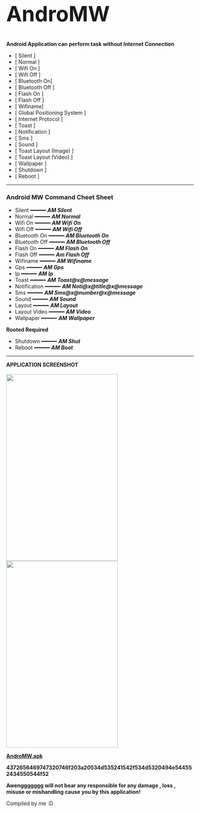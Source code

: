# **<h1>AndroMW</h1>**

**Android Application can perform task without Internet Connection** </br>
- [ Silent ] </br>
- [ Normal ] </br>
- [ Wifi On ] </br>
- [ Wifi Off ] </br>
- [ Bluetooth On] </br>
- [ Bluetooth Off ] </br>
- [ Flash On ] </br>
- [ Flash Off ] </br>
- [ Wifiname] </br>
- [ Global Positioning System ] </br>
- [ Internet Protocol ] </br>
- [ Toast ] </br>
- [ Notification ] </br>
- [ Sms ] </br>
- [ Sound ] </br>
- [ Toast Layout (Image) ] </br>
- [ Toast Layout (Video) ] </br>
- [ Wallpaper ] </br>
- [ Shutdown ] </br>
- [ Reboot ] </br>

------------------------------------------
**<h3>Android MW Command Cheet Sheet</h3>**

- Silent    ━━━━━ ***AM Silent***
- Normal    ━━━━━ ***AM Normal***
- Wifi On   ━━━━━ ***AM Wifi On***
- Wifi Off  ━━━━━ ***AM Wifi Off***
- Bluetooth On ━━━━━  ***AM Bluetooth On***
- Bluetooth Off ━━━━━  ***AM Bluetooth Off***
- Flash On  ━━━━━ ***AM Flash On***
- Flash Off ━━━━━ ***Am Flash Off***
- Wifiname  ━━━━━ ***AM Wifiname***
- Gps       ━━━━━ ***AM Gps***
- Ip        ━━━━━ ***AM Ip***
- Toast     ━━━━━ ***AM Toast@x@message*** 
- Notification ━━━━━ ***AM Noti@x@title@x@message***
- Sms       ━━━━━ ***AM Sms@x@number@x@message*** 
- Sound     ━━━━━ ***AM Sound***
- Layout    ━━━━━ ***AM Layout***
- Layout Video    ━━━━━ ***AM Video***
- Wallpaper ━━━━━ ***AM Wallpaper*** </br>

**Rooted Required**
- Shutdown  ━━━━━ ***AM Shut***
- Reboot    ━━━━━ ***AM Boot***

------------------------------------------
**APPLICATION SCREENSHOT** </br> </br>
<img src="https://user-images.githubusercontent.com/107257223/180112969-2a9cbb2b-d1e9-436c-8312-55279e32be86.png" width="300" height="500" />
<img src="https://user-images.githubusercontent.com/107257223/180113008-3d952e66-a656-427b-844d-cfbefb6cc679.png" width="300" height="500" />

**[AndroMW.apk](https://github.com/Awengggggggg/AndroMW/blob/master/app-debug.apk)**

**4372656469747320746f203a20534d535241542f534d5320494e544552434550544f52**

**Awenggggggg will not bear any responsible for any damage , loss , misuse or mishandling cause you by this application!**

Compiled by me :D
